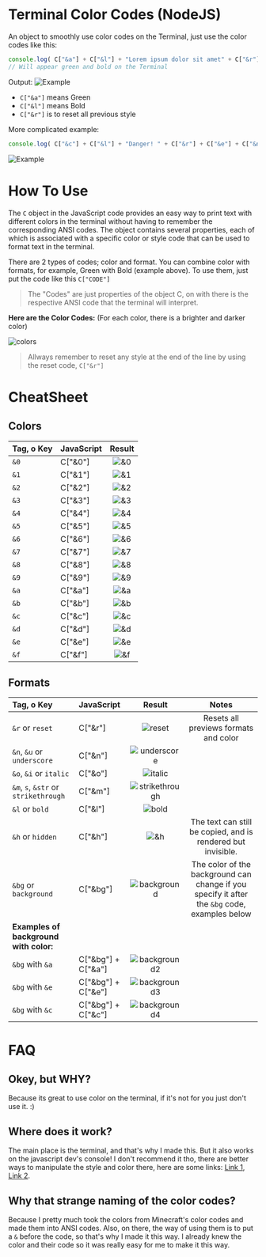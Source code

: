 # Terminal Color Codes (NodeJS)
An object to smoothly use color codes on the Terminal, just use the color codes like this:
```javascript
console.log( C["&a"] + C["&l"] + "Lorem ipsum dolor sit amet" + C["&r"] )
// Will appear green and bold on the Terminal
```
Output: ![Example][example]
- `C["&a"]` means Green
- `C["&l"]` means Bold
- `C["&r"]` is to reset all previous style

More complicated example:
```javascript
console.log( C["&c"] + C["&l"] + "Danger! " + C["&r"] + C["&e"] + C["&n"] + "Don't do that!" + C["&r"] + " " +C["&bg"] + C["&b"] + " Be careful "+ C["&r"] )
```
![Example][example complicated]

# How To Use


The `C` object in the JavaScript code provides an easy way to print text with different colors in the terminal without having to remember the corresponding ANSI codes. The object contains several properties, each of which is associated with a specific color or style code that can be used to format text in the terminal. 

There are 2 types of codes; color and format. You can combine color with formats, for example, Green with Bold (example above).
To use them, just put the code like this `C["CODE"]`
> The "Codes" are just properties of the object C, on with there is the respective ANSI code that the terminal will interpret.

**Here are the Color Codes:** (For each color, there is a brighter and darker color)

![colors][colors]
> Allways remember to reset any style at the end of the line by using the reset code, `C["&r"]` 

# CheatSheet



## Colors
| Tag, o Key | JavaScript  | Result 
| :--------- | :-------------  | :---: 
| `&0`        | C["&0"]   |  ![&0][lorem &0] 
| `&1`        | C["&1"]   |  ![&1][lorem &1] 
| `&2`        | C["&2"]   |  ![&2][lorem &2] 
| `&3`        | C["&3"]   |  ![&3][lorem &3] 
| `&4`        | C["&4"]   |  ![&4][lorem &4] 
| `&5`        | C["&5"]   |  ![&5][lorem &5] 
| `&6`        | C["&6"]   |  ![&6][lorem &6] 
| `&7`        | C["&7"]   |  ![&7][lorem &7] 
| `&8`        | C["&8"]   |  ![&8][lorem &8] 
| `&9`        | C["&9"]   |  ![&9][lorem &9] 
| `&a`        | C["&a"]   |  ![&a][lorem &a] 
| `&b`        | C["&b"]   |  ![&b][lorem &b] 
| `&c`        | C["&c"]   |  ![&c][lorem &c] 
| `&d`        | C["&d"]   |  ![&d][lorem &d] 
| `&e`        | C["&e"]   |  ![&e][lorem &e] 
| `&f`        | C["&f"]   |  ![&f][lorem &f] 

## Formats

| Tag, o Key                      | JavaScript  | Result                                  |  Notes      |
| :------------                   | :-------------  | :---:                                   | :---: 
| `&r` or `reset`                 | C["&r"]   |  ![reset][lorem reset]                        | Resets all previews formats and color
| `&n`, `&u` or `underscore`            | C["&n"]   |  ![underscore][lorem underscore]              | 
| `&o`, `&i` or `italic`          | C["&o"]   |  ![italic][lorem italic]                      | 
| `&m`, `s`, `&str` or `strikethrough` | C["&m"]   |  ![strikethrough][lorem strikethrough]        | 
| `&l` or `bold`                  | C["&l"]   |  ![bold][lorem bold]                          | 
| `&h` or `hidden`                | C["&h"]   |  ![&h][lorem hidden]                          | The text can still be copied, and is rendered but invisible.
| `&bg` or `background`           | C["&bg"]  |  ![background][lorem background]              | The color of the background can change if you specify it after the `&bg` code, examples below
| **Examples of background with color:**  |
| `&bg` with `&a`                 | C["&bg"] + C["&a"]  |  ![background2][lorem background2]  | 
| `&bg` with `&e`                 | C["&bg"] + C["&e"]  |  ![background3][lorem background3]  | 
| `&bg` with `&c`                 | C["&bg"] + C["&c"]  |  ![background4][lorem background4]  | 


# FAQ
## Okey, but WHY?
Because its great to use color on the terminal, if it's not for you just don't use it. :)
## Where does it work?

The main place is the terminal, and that's why I made this. But it also works on the javascript dev's console! I don't recommend it tho, there are better ways to manipulate the style and color there, here are some links: [Link 1](https://stackoverflow.com/questions/7505623/colors-in-javascript-console "CSS on JS dev's console"), [Link 2](https://stackoverflow.com/questions/24828107/javascript-adding-style-to-the-text-of-console-log "CSS on JS dev's console").






## Why that strange naming of the color codes?
Because I pretty much took the colors from Minecraft's color codes and made them into ANSI codes. Also, on there, the way of using them is to put a `&` before the code, so that's why I made it this way. I already knew the color and their code so it was really easy for me to make it this way.

[colors]: https://i.imgur.com/8c0cIUx.png "Every color and his code"

[lorem &0]: https://i.imgur.com/S73Atnw.png "&0"
[lorem &1]: https://i.imgur.com/dX9QXd5.png "&1"
[lorem &2]: https://i.imgur.com/Ocheojw.png "&2"
[lorem &3]: https://i.imgur.com/jdIZiun.png "&3"
[lorem &4]: https://i.imgur.com/1bzqzNU.png "&4"
[lorem &5]: https://i.imgur.com/exsE5gH.png "&5"
[lorem &6]: https://i.imgur.com/Sb3z3ZL.png "&6"
[lorem &7]: https://i.imgur.com/FV3qqCF.png "&7"
[lorem &8]: https://i.imgur.com/0FibUC3.png "&8"
[lorem &9]: https://i.imgur.com/HrsXX1a.png "&9"

[lorem &a]: https://i.imgur.com/hc1eth0.png "&a"
[lorem &b]: https://i.imgur.com/2v4YaLc.png "&b"
[lorem &c]: https://i.imgur.com/w8Yu7jN.png "&c"
[lorem &d]: https://i.imgur.com/mkLP21D.png "&d"
[lorem &e]: https://i.imgur.com/xr4keeL.png "&e"
[lorem &f]: https://i.imgur.com/hbv9X2q.png "&f"

[lorem underscore]: https://i.imgur.com/AS4Tu5S.png "Underscore"
[lorem italic]: https://i.imgur.com/AhTlAnq.png "Italic"
[lorem strikethrough]: https://i.imgur.com/26Xkhr3.png "Strikethrough"
[lorem bold]: https://i.imgur.com/bIqxU7R.png "Bold"
[lorem reset]: https://i.imgur.com/oAikaz3.png "Reset"
[lorem hidden]: https://i.imgur.com/rZv6DjU.png "Hidden"
[lorem background]: https://i.imgur.com/wyOzqy6.png "Background"
[lorem background2]: https://i.imgur.com/Hp2HBzO.png "Background2"
[lorem background3]: https://i.imgur.com/rmqLNu9.png "Background3"
[lorem background4]: https://i.imgur.com/xRmpToc.png "Background4"
[example]: https://i.imgur.com/8oyKdnj.png "Example"
[example complicated]: https://i.imgur.com/m73Qnij.png "Example"
